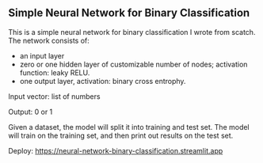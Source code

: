 ## Simple Neural Network for Binary Classification

This is a simple neural network for binary classification I wrote from scatch. The network consists of:
- an input layer
- zero or one hidden layer of customizable number of nodes; activation function: leaky RELU.
- one output layer, activation: binary cross entrophy.

Input vector: list of numbers

Output: 0 or 1

Given a dataset, the model will split it into training and test set. The model will train on the training set, and then print out results on the test set.

Deploy: https://neural-network-binary-classification.streamlit.app